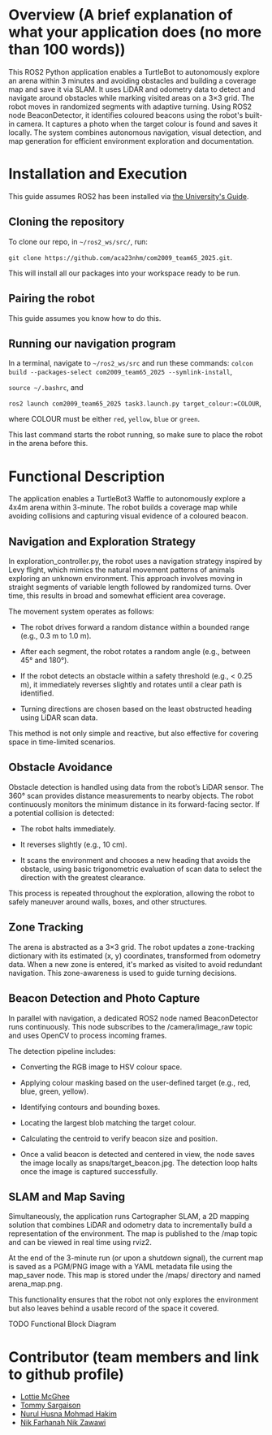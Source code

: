 # Overview (A brief explanation of what your application does (no more than 100 words))
This ROS2 Python application enables a TurtleBot to autonomously explore an arena within 3 minutes and avoiding obstacles and building a coverage map and save it via SLAM. It uses LiDAR and odometry data to detect and navigate around obstacles while marking visited areas on a 3×3 grid. The robot moves in randomized segments with adaptive turning. Using ROS2 node BeaconDetector, it identifies coloured beacons using the robot's built-in camera. It captures a photo when the target colour is found and saves it locally. The system combines autonomous navigation, visual detection, and map generation for efficient environment exploration and documentation.

# Installation and Execution

This guide assumes ROS2 has been installed via [the University's Guide](https://tom-howard.github.io/com2009/ros/).

## Cloning the repository
To clone our repo, in `~/ros2_ws/src/`, run:

`git clone https://github.com/aca23nhm/com2009_team65_2025.git`.

This will install all our packages into your workspace ready to be run.

## Pairing the robot
This guide assumes you know how to do this.

## Running our navigation program

In a terminal, navigate to `~/ros2_ws/src` and run these commands:
`colcon build --packages-select com2009_team65_2025 --symlink-install`,

`source ~/.bashrc`, and

`ros2 launch com2009_team65_2025 task3.launch.py target_colour:=COLOUR`,

where COLOUR must be either `red`, `yellow`, `blue` or `green`.

This last command starts the robot running, so make sure to place the robot in the arena
before this.

# Functional Description
The application enables a TurtleBot3 Waffle to autonomously explore a 4x4m arena within 3-minute. The robot builds a coverage map while avoiding collisions and capturing visual evidence of a coloured beacon.

## Navigation and Exploration Strategy
In exploration_controller.py, the robot uses a navigation strategy inspired by Levy flight, which mimics the natural movement patterns of animals exploring an unknown environment. This approach involves moving in straight segments of variable length followed by randomized turns. Over time, this results in broad and somewhat efficient area coverage.

The movement system operates as follows:

- The robot drives forward a random distance within a bounded range (e.g., 0.3 m to 1.0 m).

- After each segment, the robot rotates a random angle (e.g., between 45° and 180°).

- If the robot detects an obstacle within a safety threshold (e.g., < 0.25 m), it immediately reverses slightly and rotates until a clear path is identified.

- Turning directions are chosen based on the least obstructed heading using LiDAR scan data.

This method is not only simple and reactive, but also effective for covering space in time-limited scenarios.

## Obstacle Avoidance
Obstacle detection is handled using data from the robot’s LiDAR sensor. The 360° scan provides distance measurements to nearby objects. The robot continuously monitors the minimum distance in its forward-facing sector. If a potential collision is detected:

- The robot halts immediately.

- It reverses slightly (e.g., 10 cm).

- It scans the environment and chooses a new heading that avoids the obstacle, using basic trigonometric evaluation of scan data to select the direction with the greatest clearance.

This process is repeated throughout the exploration, allowing the robot to safely maneuver around walls, boxes, and other structures.

## Zone Tracking
The arena is abstracted as a 3×3 grid. The robot updates a zone-tracking dictionary with its estimated (x, y) coordinates, transformed from odometry data. When a new zone is entered, it's marked as visited to avoid redundant navigation. This zone-awareness is used to guide turning decisions.

## Beacon Detection and Photo Capture
In parallel with navigation, a dedicated ROS2 node named BeaconDetector runs continuously. This node subscribes to the /camera/image_raw topic and uses OpenCV to process incoming frames.

The detection pipeline includes:

- Converting the RGB image to HSV colour space.

- Applying colour masking based on the user-defined target (e.g., red, blue, green, yellow).

- Identifying contours and bounding boxes.

- Locating the largest blob matching the target colour.

- Calculating the centroid to verify beacon size and position.

- Once a valid beacon is detected and centered in view, the node saves the image locally as snaps/target_beacon.jpg. The detection loop halts once the image is captured successfully.

## SLAM and Map Saving
Simultaneously, the application runs Cartographer SLAM, a 2D mapping solution that combines LiDAR and odometry data to incrementally build a representation of the environment. The map is published to the /map topic and can be viewed in real time using rviz2.

At the end of the 3-minute run (or upon a shutdown signal), the current map is saved as a PGM/PNG image with a YAML metadata file using the map_saver node. This map is stored under the /maps/ directory and named arena_map.png.

This functionality ensures that the robot not only explores the environment but also leaves behind a usable record of the space it covered.

TODO Functional Block Diagram

# Contributor (team members and link to github profile)
- [Lottie McGhee](https://github.com/drearyplane8)
- [Tommy Sargaison](https://github.com/tommmicron)
- [Nurul Husna Mohmad Hakim](https://github.com/aca23nhm)
- [Nik Farhanah Nik Zawawi](https://github.com/anahnick)